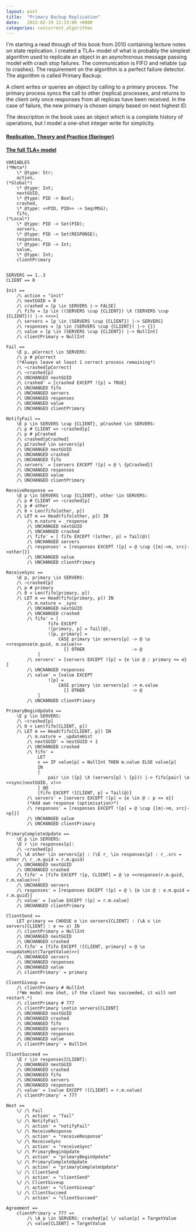 ```yaml
---
layout: post
title:  "Primary Backup Replication"
date:   2022-02-19 12:33:00 +0000
categories: concurrent_algorithms
---
```


I'm starting a read through of this book from 2010 containing lecture notes on state replication. I created a TLA+ model of what is probably the simplest algorithm used to replicate an object in an asynchronous message passing model with crash stop failures. The communication is FIFO and reliable (up to crashes). The requirement on the algorithm is a perfect failure detector. The algorithm is called Primary Backup.

A client writes or queries an object by calling to a primary process. The primary process syncs the call to other (replica) processes, and returns to the client only once responses from all replicas have been received. In the case of failure, the new primary is chosen simply based on next highest ID.

The description in the book uses an object which is a complete history of operations, but I model a one-shot integer write for simplicity.

#### [Replication, Theory and Practice (Springer)](https://link.springer.com/book/10.1007/978-3-642-11294-2)

#### [The full TLA+ model](https://github.com/danwt/primary-backup-replication)

```
VARIABLES
(*Meta*)
    \* @type: Str;
    action,
(*Global*)
    \* @type: Int;
    nextGUID,
    \* @type: PID -> Bool;
    crashed,
    \* @type: <<PID, PID>> -> Seq(MSG);
    fifo,
(*Local*)
    \* @type: PID -> Set(PID);
    servers,
    \* @type: PID -> Set(RESPONSE);
    responses,
    \* @type: PID -> Int;
    value,
    \* @type: Int;
    clientPrimary


SERVERS == 1..3
CLIENT == 0

Init == 
    /\ action = "init"
    /\ nextGUID = 0
    /\ crashed = [p \in SERVERS |-> FALSE]
    /\ fifo = [p \in ((SERVERS \cup {CLIENT}) \X (SERVERS \cup {CLIENT})) |-> <<>>]
    /\ servers = [p \in (SERVERS \cup {CLIENT}) |-> SERVERS]
    /\ responses = [p \in (SERVERS \cup {CLIENT}) |-> {}]
    /\ value = [p \in (SERVERS \cup {CLIENT}) |-> NullInt]
    /\ clientPrimary = NullInt

Fail ==
    \E p, pCorrect \in SERVERS: 
    /\ p # pCorrect
    (*Always leave at least 1 correct process remaining*)
    /\ ~crashed[pCorrect]
    /\ ~crashed[p]
    /\ UNCHANGED nextGUID
    /\ crashed' = [crashed EXCEPT ![p] = TRUE]
    /\ UNCHANGED fifo
    /\ UNCHANGED servers
    /\ UNCHANGED responses
    /\ UNCHANGED value
    /\ UNCHANGED clientPrimary

NotifyFail ==
    \E p \in SERVERS \cup {CLIENT}, pCrashed \in SERVERS:
    /\ p # CLIENT => ~crashed[p]
    /\ p # pCrashed
    /\ crashed[pCrashed]
    /\ pCrashed \in servers[p]
    /\ UNCHANGED nextGUID
    /\ UNCHANGED crashed
    /\ UNCHANGED fifo
    /\ servers' = [servers EXCEPT ![p] = @ \ {pCrashed}]
    /\ UNCHANGED responses
    /\ UNCHANGED value
    /\ UNCHANGED clientPrimary

ReceiveResponse == 
    \E p \in SERVERS \cup {CLIENT}, other \in SERVERS:
    /\ p # CLIENT => ~crashed[p]
    /\ p # other
    /\ 0 < Len(fifo[other, p])
    /\ LET m == Head(fifo[other, p]) IN
        /\ m.nature = _response
        /\ UNCHANGED nextGUID
        /\ UNCHANGED crashed
        /\ fifo' = [ fifo EXCEPT ![other, p] = Tail(@)]
        /\ UNCHANGED servers
        /\ responses' = [responses EXCEPT ![p] = @ \cup {[m|->m, src|->other]}]
        /\ UNCHANGED value
        /\ UNCHANGED clientPrimary
    
ReceiveSync ==
    \E p, primary \in SERVERS:
    /\ ~crashed[p]
    /\ p # primary
    /\ 0 < Len(fifo[primary, p])
    /\ LET m == Head(fifo[primary, p]) IN
        /\ m.nature = _sync
        /\ UNCHANGED nextGUID
        /\ UNCHANGED crashed
        /\ fifo' = [
                fifo EXCEPT
                ![primary, p] = Tail(@),
                ![p, primary] = 
                    CASE primary \in servers[p] -> @ \o <<response(m.guid, m.value)>>
                      [] OTHER                  -> @
            ]
        /\ servers' = [servers EXCEPT ![p] = {e \in @ : primary <= e} ]
        /\ UNCHANGED responses
        /\ value' = [value EXCEPT
                ![p] =
                    CASE primary \in servers[p] -> m.value
                      [] OTHER                  -> @
            ]
        /\ UNCHANGED clientPrimary

PrimaryBeginUpdate ==
    \E p \in SERVERS:
    /\ ~crashed[p]
    /\ 0 < Len(fifo[CLIENT, p])
    /\ LET m == Head(fifo[CLIENT, p]) IN
        /\ m.nature = _updateHist
        /\ nextGUID' = nextGUID + 1
        /\ UNCHANGED crashed
        /\ fifo' =
            LET
            v == IF value[p] = NullInt THEN m.value ELSE value[p]
            IN
            [
                pair \in ({p} \X (servers[p] \ {p})) |-> fifo[pair] \o <<sync(nextGUID, v)>>
            ] @@ 
            [fifo EXCEPT ![CLIENT, p] = Tail(@)]
        /\ servers' = [servers EXCEPT ![p] = {e \in @ : p <= e}]
        (*Add own response (optimisation)*)
        /\ responses' = [responses EXCEPT ![p] = @ \cup {[m|->m, src|->p]}]
        /\ UNCHANGED value
        /\ UNCHANGED clientPrimary

PrimaryCompleteUpdate ==
    \E p \in SERVERS:
    \E r \in responses[p]:
    /\ ~crashed[p]
    /\ \A other \in servers[p] : (\E r_ \in responses[p] : r_.src = other /\ r_.m.guid = r.m.guid)
    /\ UNCHANGED nextGUID
    /\ UNCHANGED crashed
    /\ fifo' = [fifo EXCEPT ![p, CLIENT] = @ \o <<response(r.m.guid, r.m.value)>>]
    /\ UNCHANGED servers
    /\ responses' = [responses EXCEPT ![p] = @ \ {e \in @ : e.m.guid = r.m.guid}]
    /\ value' = [value EXCEPT ![p] = r.m.value]
    /\ UNCHANGED clientPrimary

ClientSend == 
    LET primary == CHOOSE e \in servers[CLIENT] : (\A x \in servers[CLIENT] : e <= x) IN
    /\ clientPrimary = NullInt
    /\ UNCHANGED nextGUID
    /\ UNCHANGED crashed
    /\ fifo' = [fifo EXCEPT ![CLIENT, primary] = @ \o <<updateHist(TargetValue)>>]
    /\ UNCHANGED servers
    /\ UNCHANGED responses
    /\ UNCHANGED value
    /\ clientPrimary' = primary

ClientGiveup == 
    /\ clientPrimary # NullInt
    (*We model one shot, if the client has succeeded, it will not restart.*)
    /\ clientPrimary # 777
    /\ clientPrimary \notin servers[CLIENT]
    /\ UNCHANGED nextGUID
    /\ UNCHANGED crashed
    /\ UNCHANGED fifo
    /\ UNCHANGED servers
    /\ UNCHANGED responses
    /\ UNCHANGED value
    /\ clientPrimary' = NullInt

ClientSucceed == 
    \E r \in responses[CLIENT]:
    /\ UNCHANGED nextGUID
    /\ UNCHANGED crashed
    /\ UNCHANGED fifo
    /\ UNCHANGED servers
    /\ UNCHANGED responses
    /\ value' = [value EXCEPT ![CLIENT] = r.m.value]
    /\ clientPrimary' = 777

Next ==
    \/ /\ Fail
       /\ action' = "fail"
    \/ /\ NotifyFail
       /\ action' = "notifyFail"
    \/ /\ ReceiveResponse
       /\ action' = "receiveResponse"
    \/ /\ ReceiveSync
       /\ action' = "receiveSync"
    \/ /\ PrimaryBeginUpdate
       /\ action' = "primaryBeginUpdate"
    \/ /\ PrimaryCompleteUpdate
       /\ action' = "primaryCompleteUpdate"
    \/ /\ ClientSend
       /\ action' = "clientSend"
    \/ /\ ClientGiveup
       /\ action' = "clientGiveup"
    \/ /\ ClientSucceed
       /\ action' = "clientSucceed"

Agreement ==
    clientPrimary = 777 => 
        /\ \A p \in SERVERS: crashed[p] \/ value[p] = TargetValue
        /\ value[CLIENT] = TargetValue
```
